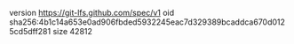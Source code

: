 version https://git-lfs.github.com/spec/v1
oid sha256:4b1c14a653e0ad906fbded5932245eac7d329389bcaddca670d0125cd5dff281
size 42812

